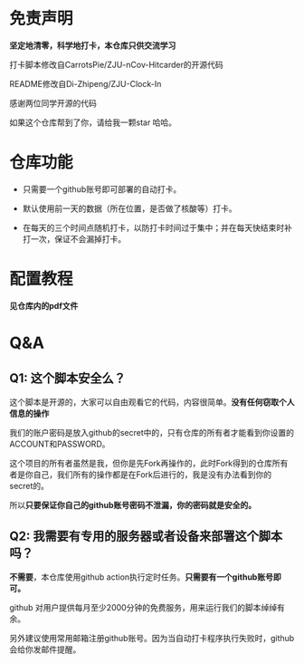 
# 免责声明
**坚定地清零，科学地打卡，本仓库只供交流学习**

打卡脚本修改自CarrotsPie/ZJU-nCov-Hitcarder的开源代码

README修改自Di-Zhipeng/ZJU-Clock-In

感谢两位同学开源的代码

如果这个仓库帮到了你，请给我一颗star 哈哈。

# 仓库功能

- 只需要一个github账号即可部署的自动打卡。

- 默认使用前一天的数据（所在位置，是否做了核酸等）打卡。

- 在每天的三个时间点随机打卡，以防打卡时间过于集中；并在每天快结束时补打一次，保证不会漏掉打卡。

# 配置教程

 **见仓库内的pdf文件**



# Q&A

## Q1: 这个脚本安全么？

这个脚本是开源的，大家可以自由观看它的代码，内容很简单。**没有任何窃取个人信息的操作**

我们的账户密码是放入github的secret中的，只有仓库的所有者才能看到你设置的ACCOUNT和PASSWORD。

这个项目的所有者虽然是我，但你是先Fork再操作的，此时Fork得到的仓库所有者是你自己，我们所有的操作都是在Fork后进行的，我是没有办法看到你的secret的。

所以**只要保证你自己的github账号密码不泄漏，你的密码就是安全的。**

## Q2: 我需要有专用的服务器或者设备来部署这个脚本吗？

**不需要**，本仓库使用github action执行定时任务。**只需要有一个github账号即可。**

github 对用户提供每月至少2000分钟的免费服务，用来运行我们的脚本绰绰有余。

另外建议使用常用邮箱注册github账号。因为当自动打卡程序执行失败时，github会给你发邮件提醒。
